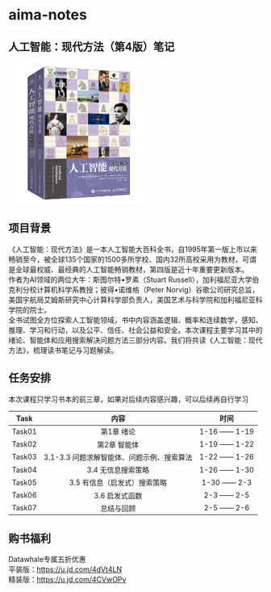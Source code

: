 # aima-notes
## 人工智能：现代方法（第4版）笔记

<a href="url"><img src="https://github.com/datawhalechina/aima-notes/blob/main/images/%E4%BA%BA%E5%B7%A5%E6%99%BA%E8%83%BD%E7%8E%B0%E4%BB%A3%E6%96%B9%E6%B3%95.png" height="280" width="280" ></a>

## 项目背景
《人工智能：现代方法》是一本人工智能大百科全书，自1995年第一版上市以来畅销至今，被全球135个国家的1500多所学校、国内32所高校采用为教材，可谓是全球最权威、最经典的人工智能畅销教材，第四版是近十年重要更新版本。<br>
作者为AI领域的两位大牛：斯图尔特•罗素（Stuart Russell），加利福尼亚大学伯克利分校计算机科学系教授；彼得•诺维格（Peter Norvig）谷歌公司研究总监，美国宇航局艾姆斯研究中心计算科学部负责人，美国艺术与科学院和加利福尼亚科学院的院士。<br>
全书试图全方位探索人工智能领域，书中内容涵盖逻辑、概率和连续数学，感知、推理、学习和行动，以及公平、信任、社会公益和安全。本次课程主要学习其中的绪论、智能体和应用搜索解决问题方法三部分内容。我们将共读《人工智能：现代方法》，梳理读书笔记与习题解读。

## 任务安排
本次课程只学习书本的前三章，如果对后续内容感兴趣，可以后续再自行学习

|   Task   |      内容     |   时间   |
|----------|:-------------:|:------:|
| Task01   |  第1章 绪论 | 1-16 —— 1-19 |
| Task02   |  第2章 智能体   | 1-19 —— 1-22 |
| Task03   |  3.1-3.3 问题求解智能体、问题示例、搜索算法 | 1-22 —— 1-26 |
| Task04   |  3.4 无信息搜索策略 | 1-26 —— 1-30 |
| Task05   |  3.5 有信息（启发式）搜索策略 | 1-30 —— 2-3 |
| Task06   |  3.6 启发式函数 | 2-3 —— 2-5 |
| Task07   |  总结与回顾 | 2-5 —— 2-6 |

## 购书福利
Datawhale专属五折优惠<br>
平装版：https://u.jd.com/4dVt4LN<br>
精装版：https://u.jd.com/4CVwOPv<br>
